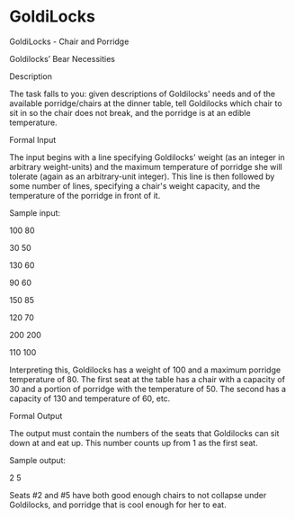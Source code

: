 # GoldiLocks
GoldiLocks - Chair and Porridge 

Goldilocks’ Bear Necessities

Description

The task falls to you: given descriptions of Goldilocks' needs and of the available porridge/chairs at the dinner table, tell Goldilocks which chair to sit in so the chair does not break, and the porridge is at an edible temperature.

Formal Input

The input begins with a line specifying Goldilocks' weight (as an integer in arbitrary weight-units) and the maximum temperature of porridge she will tolerate (again as an arbitrary-unit integer). This line is then followed by some number of lines, specifying a chair's weight capacity, and the temperature of the porridge in front of it.

Sample input:

100 80

30 50

130 60

90 60

150 85

120 70

200 200

110 100

Interpreting this, Goldilocks has a weight of 100 and a maximum porridge temperature of 80. The first seat at the table has a chair with a capacity of 30 and a portion of porridge with the temperature of 50. The second has a capacity of 130 and temperature of 60, etc.

Formal Output

The output must contain the numbers of the seats that Goldilocks can sit down at and eat up. This number counts up from 1 as the first seat.

Sample output:

2 5

Seats #2 and #5 have both good enough chairs to not collapse under Goldilocks, and porridge that is cool enough for her to eat.
